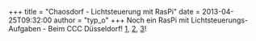 +++
title = "Chaosdorf - Lichtsteuerung mit RasPi"
date = 2013-04-25T09:32:00
author = "typ_o"
+++
Noch ein RasPi mit Lichtsteuerungs-Aufgaben - Beim CCC Düsseldorf\!
[1](http://chaosdorf.de/2013/03/lichtsteuerung/),
[2](http://chaosdorf.de/2013/04/lichtsteuerung-software/),
[3](http://chaosdorf.de/2013/04/lichtsteuerung-3-bus-firmware/)\!
